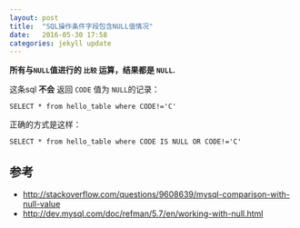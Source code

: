 ```yaml
---
layout: post
title:  "SQL操作条件字段包含NULL值情况"
date:   2016-05-30 17:58
categories: jekyll update
---
```



**所有与`NULL`值进行的 `比较` 运算，结果都是 `NULL`.**

这条sql **不会** 返回 `CODE` 值为 `NULL`的记录：  

`SELECT * from hello_table where CODE!='C'`


正确的方式是这样：    

`SELECT * from hello_table where CODE IS NULL OR CODE!='C'`



参考
----
- http://stackoverflow.com/questions/9608639/mysql-comparison-with-null-value
- http://dev.mysql.com/doc/refman/5.7/en/working-with-null.html
